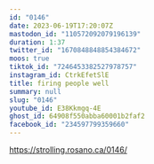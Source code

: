 ```yaml
---
id: "0146"
date: 2023-06-19T17:20:07Z
mastodon_id: "110572092079196139"
duration: 1:37
twitter_id: "1670848848854384672"
moos: true
tiktok_id: "7246453382527978757"
instagram_id: CtrkEfetSlE
title: firing people well
summary: null
slug: "0146"
youtube_id: E38Kkmgq-4E
ghost_id: 64908f550abba60001b2faf2
facebook_id: "234597799359660"
---
```

https://strolling.rosano.ca/0146/
